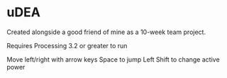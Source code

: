 # uDEA
Created alongside a good friend of mine as a 10-week team project.

Requires Processing 3.2 or greater to run

Move left/right with arrow keys
Space to jump
Left Shift to change active power
